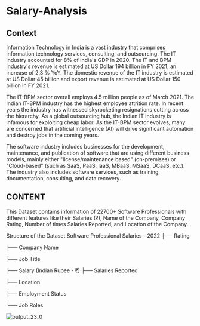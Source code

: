 # Salary-Analysis

## Context

Information Technology in India is a vast industry that comprises information technology services, consulting, and outsourcing. The IT industry accounted for 8% of India's GDP in 2020. The IT and BPM industry's revenue is estimated at US Dollar 194 billion in FY 2021, an increase of 2.3 % YoY. The domestic revenue of the IT industry is estimated at US Dollar 45 billion and export revenue is estimated at US Dollar 150 billion in FY 2021.

The IT-BPM sector overall employs 4.5 million people as of March 2021. The Indian IT-BPM industry has the highest employee attrition rate. In recent years the industry has witnessed skyrocketing resignations cutting across the hierarchy. As a global outsourcing hub, the Indian IT industry is infamous for exploiting cheap labor. As the IT-BPM sector evolves, many are concerned that artificial intelligence (AI) will drive significant automation and destroy jobs in the coming years.

The software industry includes businesses for the development, maintenance, and publication of software that are using different business models, mainly either "license/maintenance based" (on-premises) or "Cloud-based" (such as SaaS, PaaS, IaaS, MBaaS, MSaaS, DCaaS, etc.). The industry also includes software services, such as training, documentation, consulting, and data recovery.

## CONTENT

This Dataset contains information of 22700+ Software Professionals with different features like their Salaries (₹), Name of the Company, Company Rating, Number of times Salaries Reported, and Location of the Company.

Structure of the Dataset Software Professional Salaries - 2022 ├── Rating

├── Company Name

├── Job Title

├── Salary (Indian Rupee - ₹) ├── Salaries Reported

├── Location

├── Employment Status

└── Job Roles



![output_23_0](https://user-images.githubusercontent.com/70504637/177700244-496acf4d-cc1f-488e-87e7-8077d636b8fd.png)
